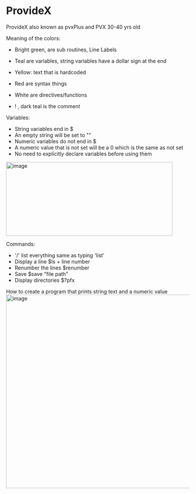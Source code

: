 # ProvideX

ProvideX also known as pvxPlus and PVX
30-40 yrs old

Meaning of the colors:

- Bright green, are sub routines, Line Labels

- Teal are variables, string variables have a dollar sign at the end

- Yellow: text that is hardcoded

- Red are syntax things

- White are directives/functions

- ! , dark teal is the comment

Variables:
- String variables end in $
- An empty string will be set to ""
- Numeric variables do not end in $
- A numeric value that is not set will be a 0 which is the same as not set
- No need to explicitly declare variables before using them
<img width="456" height="202" alt="image" src="https://github.com/user-attachments/assets/13160605-5732-4484-b114-23b2e9e5c9ce" />

Commands:
- '/' list everything same as typing 'list'
- Display a line $ls + line number
- Renumber the lines $renumber
- Save $save "file path"
- Display directories $?pfx

How to create a program that prints string text and a numeric value
<img width="863" height="530" alt="image" src="https://github.com/user-attachments/assets/5aa62459-cc5c-441e-ba76-fa4f7ff401d5" />
